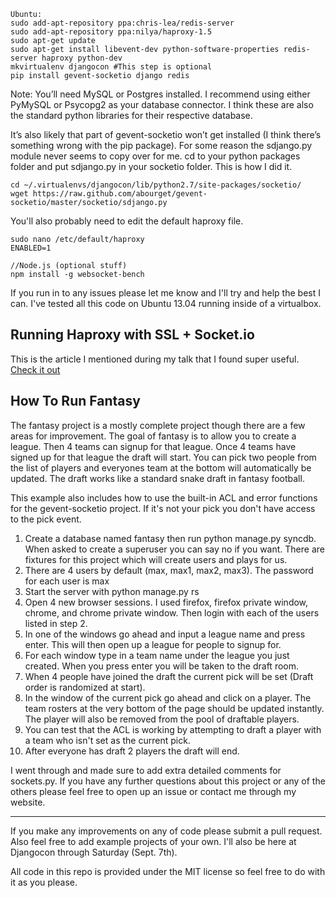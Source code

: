 ```
Ubuntu:
sudo add-apt-repository ppa:chris-lea/redis-server
sudo add-apt-repository ppa:nilya/haproxy-1.5
sudo apt-get update
sudo apt-get install libevent-dev python-software-properties redis-server haproxy python-dev
mkvirtualenv djangocon #This step is optional
pip install gevent-socketio django redis
```

Note: You’ll need MySQL or Postgres installed. I recommend using either PyMySQL or Psycopg2 as your database connector. I think these are also the standard python libraries for their respective database.

It’s also likely that part of gevent-socketio won’t get installed (I think there’s something wrong with the pip package). For some reason the sdjango.py module never seems to copy over for me. cd to your python packages folder and put sdjango.py in your socketio folder. This is how I did it.

```
cd ~/.virtualenvs/djangocon/lib/python2.7/site-packages/socketio/
wget https://raw.github.com/abourget/gevent-socketio/master/socketio/sdjango.py
```

You'll also probably need to edit the default haproxy file.

```
sudo nano /etc/default/haproxy
ENABLED=1
```


```
//Node.js (optional stuff)
npm install -g websocket-bench
```

If you run in to any issues please let me know and I'll try and help the best I can. I've tested all this code on Ubuntu 13.04 running inside of a virtualbox.

## Running Haproxy with SSL + Socket.io

This is the article I mentioned during my talk that I found super useful. [Check it out](http://blog.carbonfive.com/2013/05/02/using-haproxy-with-socket-io-and-ssl/) 

## How To Run Fantasy

The fantasy project is a mostly complete project though there are a few areas for improvement. The goal of fantasy is to allow you to create a league. Then 4 teams can signup for that league. Once 4 teams have signed up for that league the draft will start. You can pick two people from the list of players and everyones team at the bottom will automatically be updated. The draft works like a standard snake draft in fantasy football.

This example also includes how to use the built-in ACL and error functions for the gevent-socketio project. If it's not your pick you don't have access to the pick event.

1. Create a database named fantasy then run python manage.py syncdb. When asked to create a superuser you can say no if you want. There are fixtures for this project which will create users and plays for us.
2. There are 4 users by default (max, max1, max2, max3). The password for each user is max
3. Start the server with python manage.py rs
4. Open 4 new browser sessions. I used firefox, firefox private window, chrome, and chrome private window. Then login with each of the users listed in step 2.
5. In one of the windows go ahead and input a league name and press enter. This will then open up a league for people to signup for.
6. For each window type in a team name under the league you just created. When you press enter you will be taken to the draft room.
7. When 4 people have joined the draft the current pick will be set (Draft order is randomized at start).
8. In the window of the current pick go ahead and click on a player. The team rosters at the very bottom of the page should be updated instantly. The player will also be removed from the pool of draftable players.
9. You can test that the ACL is working by attempting to draft a player with a team who isn't set as the current pick.
10. After everyone has draft 2 players the draft will end.

I went through and made sure to add extra detailed comments for sockets.py. If you have any further questions about this project or any of the others please feel free to open up an issue or contact me through my website.

---

If you make any improvements on any of code please submit a pull request. Also feel free to add example projects of your own. I'll also be here at Djangocon through Saturday (Sept. 7th).

All code in this repo is provided under the MIT license so feel free to do with it as you please.

